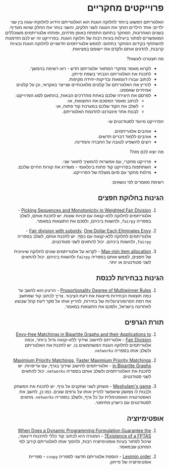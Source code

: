 <div dir='rtl' lang='he'>

# פרוייקטים מחקריים

האלגוריתם הפשוט ביותר לחלוקה הוגנת הוא האלגוריתם הידוע לחלוקת-עוגה בין שני ילדים: אחד הילדים חותך את העוגה לשני חלקים, והשני בוחר את החלק שהוא מעדיף. 
בשנים האחרונות, המחקר בתחום התפתח באופן מדהים, ופותחו אלגוריתמים משוכללים המאפשרים לפתור ביעילות בעיות רבות של חלוקה הוגנת.
בפרוייקט זה יש לכם הזדמנות להשתתף בקידום המחקר בתחום: לממש אלגוריתמים חדשניים לחלוקה הוגנת ובעיות קרובות, להדגים אותם ולקדם את יישומם במציאות.

מה תצטרכו לעשות?

* לקרוא מאמר מחקרי המתאר אלגוריתם חדש - ראו רשימה בהמשך.
* לתכנת את האלגוריתם הנבחר בשפת פייתון.
* לכתוב עבורו דוגמאות ובדיקות-יחידה מקיפות.
* להריץ את האלגוריתם על קלטים מלאכותיים שנייצר באקראי, וכן על קלטים אמיתיים שאספנו.
* לפרסם את היצירה שלכם באחת מהדרכים הבאות, בהתאם לסוג הפרוייקט:
  * לכתוב מאמר המסכם את התוצאות, או:
  * לשלב את הקוד שלכם במערכת קוד פתוח, או: 
  * לבנות אתר אינטרנט להדגמת האלגוריתם.


הפרוייקט מיועד לסטודנטים ש-
* אוהבים אלגוריתמים.
* אוהבים ללמוד דברים חדשים.
* רוצים להשפיע לטובה על החברה והמדינה.

מה יוצא לכם מזה?
*  פרוייקט מחקרי, עם אפשרות להמשיך לתואר שני.
*  השתתפות בפרוייקט קוד פתוח בינלאומי - משדרג את קורות החיים שלכם.
* מילגת מחקר עם סיום מוצלח של הפרוייקט.

רשימת מאמרים לפי נושאים:


## הגינות בחלוקת חפצים

1. [Picking Sequences and Monotonicity in Weighted Fair Division](https://arxiv.org/abs/2104.14347) - אלגוריתמים לחלוקה ללא-קנאה עם זכויות שונות. יש לתכנת אותם, לשלב בספריה `fairpy`, ולהשוות ביניהם, ולסכם את התוצאות במאמר.

2. [Fair division with subsidy](https://link.springer.com/chapter/10.1007/978-3-030-30473-7_25),  [One Dollar Each Eliminates Envy](https://dl.acm.org/doi/10.1145/3391403.3399447) - אלגוריתמים לחלוקה ללא-קנאה עם כסף. יש לתכנת אותם, לשלב בספריה `fairpy`, ולהשוות ביניהם. 
יכול להתאים לשני סטודנטים.

3. [Max-min item allocation](https://en.wikipedia.org/wiki/Max-min_item_allocation) - לקרוא על אלגוריתמים שונים לחלוקה שיוויונית של חפצים, לממש אותם בספריה `fairpy` ולהשוות ביניהם. יכול להתאים לשני סטודנטים או יותר.

## הגינות בבחירות לכנסת

1. [Proportionality Degree of Multiwinner Rules](https://dl.acm.org/doi/abs/10.1145/3465456.3467641?casa_token=j82b2ROH-54AAAAA:OpSW_y7_q9GtUNsaaIhm41whcCTK9fKz69MYBiy4RfYp7Bg-1-2rdT8oDjwKxxBOnSJq6Bktig89ag) - הרעיון הוא לחשב עד כמה תוצאות הבחירות מייצגות את דעת הציבור. צריך לכתוב קוד שמחשב את רמת הפרופורציונליות של בחירות, להריץ אותו על סקר דעת קהל שבוצע לאחרונה בישראל, ולסכם את התוצאות במאמר.

## תורת הגרפים

1. [Envy-free Matchings in Bipartite Graphs and their Applications to Fair Division](https://arxiv.org/abs/1901.09527) - אלגוריתם לחישוב שידוך ללא-קנאה גדול ביותר, וכמה אלגוריתמים לחלוקה הוגנת המשתמשים בו. יש לתכנת את האלגוריתם ולשלב אותו בספריה `networkx`.

2. [Maximium Priority Matchings](https://arxiv.org/abs/1512.08555), [Faster Maximium Priority Matchings in Bipartite Graphs](https://arxiv.org/abs/1512.09349) - אלגוריתמים לחישוב שידוך בגרף, עם עדיפויות. יש לתכנת את האלגוריתמים ולשלב אותם בספריה `networkx`. יכול להתאים לשני סטודנטים.

3. [Meshulam's game](https://en.wikipedia.org/wiki/Meshulam's_game) - משחק לשני שחקנים על גרף. יש לתכנת את המשחק ולבנות לו ממשק שיאפשר להריץ אותו על גרפים שונים. כמו כן, לחשב את האסטרטגיה האופטימלית על כל גרף, ולשלב בספריה `networkx`. מתאים לסטודנטים עם כישרון מתימטי.

## אופטימיזציה

1. [When Does a Dynamic Programming Formulation Guarantee the Existence of a FPTAS?](https://pubsonline.informs.org/doi/abs/10.1287/ijoc.12.1.57.11901) - המטרה היא לכתוב קוד כללי לתיכנות דינאמי, שיכול לפתור בעיות אופטימיזציה רבות, ולהפוך אותו לאלגוריתם קירוב לפי המתכון שבמאמר. 

2. [Leximin order](https://en.wikipedia.org/wiki/Leximin_order) - הוספת אלגוריתם חדשני לספריה `cvxpy` - ספריית אופטימיזציה של פייתון.



</div>